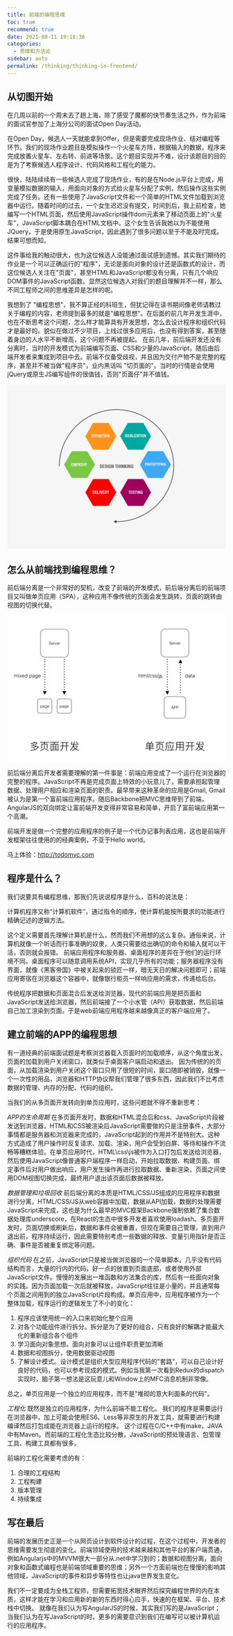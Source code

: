 ```yaml
---
title: 前端的编程思维
toc: true
recommend: true
date: 2021-08-11 19:18:36
categories: 
  - 思维和方法论
sidebar: auto
permalink: /thinking/thinking-in-frontend/
---
```


## 从切图开始 

在几周以前的一个周末去了趟上海，除了感受了魔都的快节奏生活之外，作为前端的面试官参加了上海分公司的面试Open Day活动。 

在Open Day，候选人一天就能拿到Offer，但是需要完成现场作业、结对编程等环节。我们的现场作业题目是模拟操作一个火星车方阵，根据输入的数据，程序来完成放置火星车、左右转、前进等场景。这个题目实现并不难，设计该题目的目的是为了考察候选人程序设计、代码风格和工程化的能力。 

很快，陆陆续续有一些候选人完成了现场作业，有的是在Node.js平台上完成，用变量模拟数据的输入，用面向对象的方式给火星车分配了实例，然后操作这些实例完成了任务。还有一些使用了JavaScript文件和一个简单的HTML文件加载到浏览器中运行。随着时间的过去，一个女生迟迟没有提交，时间到后，我上前检查，她编写一个HTML页面，然后使用JavaScript操作dom元素来了移动页面上的"火星车"，JavaScript脚本耦合在HTML文档中。这个女生告诉我她以为不能使用JQuery，于是使用原生JavaScript，因此遇到了很多问题以至于不能及时完成。结果可想而知。 

这件事给我的触动很大，也为这位候选人没能通过面试感到遗憾。其实我们期待的作业是一个可以正确运行的"程序"，无论是面向对象的设计还是函数式的设计，而这位候选人关注在"页面"，甚至HTML和JavaScript都没有分离，只有几个响应DOM事件的JavaScript函数。显然这位候选人对我们的题目理解并不一样，那么不同工程师之间的思维差异是怎样的呢。

我想到了 "编程思想"，我不算正经的科班生，但犹记得在读书期间像老师请教过关于编程的内容，老师提到最多的就是"编程思想"。在后面的前几年开发生涯中，也在不断思考这个问题，怎么样才能算具有开发思想，怎么去设计程序和组织代码才是最好的。貌似在做过不少项目，上线过很多应用后，也没有得到答案，甚至随着身边的人水平不断增高，这个问题不再被提起。 在前几年，前后端开发还没有分离时，当时的开发模式为前端编写页面、CSS和少量的JavaScript，随后由后端开发者来集成到项目中去。前端不仅备受歧视，并且因为交付产物不是完整的程序，甚至并不被当做"程序员"，业内黑话叫 "切页面的"。当时的行情是会使用jQuery或原生JS编写组件的很值钱，否则"页面仔"并不值钱。 

![programming-thinking.jpg](./thinking-in-frontend/3528157878.jpg)

## 怎么从前端找到编程思维？ 
前后端分离是一个非常好的契机，改变了前端的开发模式，前后端分离后的前端项目又叫做单页应用（SPA），这种应用不像传统的页面会发生跳转，页面的跳转由视图的切换代替。 

![image.png](./thinking-in-frontend/745085406.png)

前后端分离后开发者需要理解的第一件事是：前端应用变成了一个运行在浏览器的完整的程序。JavaScript不再是完成页面上特效的小玩意儿了，需要承担起管理数据、处理用户相应和渲染页面的职责。最早带来这种革命的应用是Gmail, Gmail被认为是第一个富前端应用程序。随后Backbone把MVC思维带到了前端，AngularJS的双向绑定让富前端开发变得非常容易和简单，开启了富前端应用第一个高潮。 

前端开发是做一个完整的应用程序的例子是一个代办记事列表应用，这也是前端开发框架往往使用的的经典案例，不亚于Hello world。

马上体验：http://todomvc.com

## 程序是什么？ 

我们说要具有编程思维，那我们先说说程序是什么，百科的说法是： 

计算机程序又称“计算机软件”，通过指令的顺序，使计算机能按所要求的功能进行精确记述的逻辑方法。 

这个定义需要首先理解计算机是什么，然而我们不用想的这么复杂。通俗来说，计算机就像一个听话而行事准确的奴隶，人类只需要给出确切的命令和输入就可以干活，否则就会报错。 前端应用程序和服务器、桌面程序的差异在于他们的运行环境不同。桌面程序可以随意调用系统API，实现几乎所有的功能；服务器程序没有界面，就像《黑客帝国》中被关起来的锁匠一样，暗无天日的解决问题即可；前端应用寄宿在浏览器这个容器中，就像银行柜员一样响应用的需求，传递给后台。 

传统程序把数据和页面混合后发送给浏览器，现代的前端应用是把页面和JavaScript发送给浏览器，然后前端接了一个小水管（API）获取数据，然后前端自己加工渲染到页面。于是web前端应用程序越来越像真正的客户端应用了。 

## 建立前端的APP的编程思想 

有一道经典的前端面试题是考察浏览器载入页面时的加载顺序，从这个角度出发，页面的加载到用户关闭窗口，就类似于桌面客户端启动和退出。 因为传统的的页面，从加载渲染到用户关闭这个窗口只用了很短的时间，窗口随即被销毁，就像一个一次性的用品，浏览器和HTTP协议帮我们管理了很多东西，因此我们不比考虑数据的管理、内存的分配、代码的组织。 

当我们的从多页面开发转向到单页应用时，这些问题就不得不重新思考： 

*APP的生命周期* 在多页面开发时，数据和HTML混合后和css、JavaScript片段被发送到浏览器，HTML和CSS被渲染后JavaScript需要做的只是注册事件，大部分事情都是服务器和浏览器来完成的，JavaScript起到的作用并不是特别大。这种方式造成了用户操作时反复请求、加载、渲染，用户会受到白屏、等待和操作不流畅等糟糕体验。在单页应用时代，HTML\css\js被作为入口打包后发送给浏览器，然后使用JavaScript像普通客户端程序一样启动，开始拉取数据、构建页面、绑定事件后对用户做出响应，用户发生操作再进行拉取数据、重新渲染，页面之间使用DOM视图切换完成，最终用户退出该页面后数据被释放。 

*数据管理和垃圾回收* 前后端分离的本质是HTML/CSS/JS组成的应用程序和数据进行分离，HTML/CSS/JS从web容器中加载，数据从API加载，数据的处理需要JavaScript来完成，这也是为什么最早的MVC框架Backbone强制依赖了集合数据处理库underscore，在React的生态中很多开发者喜欢使用loadash。多页面开发时，页面切换或刷新后，数据和事件会被重置，但现在需要自己管理，直到用户退出前，程序持续运行，因此需要特别考虑一些数据的释放、变量引用指针是否正确、事件是否被重复绑定等问题。 

*组织代码* 在之前，JavaScript只是被当做浏览器的一个简单脚本。几乎没有代码结构而言，大量的行内的代码，好一点的放置到页面底部，或者使用外部JavaScript文件。慢慢的发展出一堆函数和方法集合的库，然后有一些面向对象的实践。因为页面加载一次后就被释放，JavaScript往往是小量的，并且通常每个页面之间用到的独立JavaScript片段构成。单页应用中，应用程序被作为一个整体加载，程序运行的逻辑发生了不小的变化： 

  1.   程序应该使用统一的入口来初始化整个应用 
  2.  对各个功能组件进行拆分。拆分是为了更好的组合，只有良好的解耦才能最大化的重新组合各个组件 
  3.  学习面向对象思想。面向对象可以让组件职责更加清晰 
  4.  数据和视图拆分，使用数据驱动视图 
  5.  了解设计模式。设计模式是组织大型应用程序代码的"套路"，可以自己设计好良好的代码，也可以参考现成的模式。例如当我第一次看到Redux的dispatch实现时，脑子第一想法是这玩意儿和Window上的MFC消息机制非常像。 

 总之，单页应用是一个独立的应用程序，而不是"堆砌的意大利面条的代码"。 

*工程化*  既然是独立的应用程序，为什么前端不能工程化。 我们的程序是需要运行在浏览器中，加上可能会使用ES6、Less等非原生的开发工具，就需要进行构建编译然后打包成能在浏览器上运行的程序。 这个过程在C/C++中有make，JAVA中有Maven。而前端的工程化生态比较分散，JavaScript的预处理语言、包管理工具、构建工具都有很多。 

前端的工程化需要考虑的有： 

  1. 合理的工程结构
  2. 工程构建
  3. 版本管理 
  4. 持续集成 

## 写在最后

前端的发展历史正是一个从网页设计到软件设计的过程，在这个过程中，开发者的思维需要发生彻底的变化。前端领域使用的技术越来越和其他平台的客户端贯通，例如Angularjs中的MVVM很大一部分从.net中学习到的；数据和视图分离，面向对象和函数式编程也是前端领域重要的思维；另外一个方面前端也在慢慢的影响其他领域，JavaScript的事件和异步等特性也让java世界发生变化。

我们不一定要成为全栈工程师，但需要拓宽技术眼界然后探究编程世界的内在本质，这样才能在学习和应用新的新的东西时得心应手，快速的在框架、平台、技术栈中切换。 
就像在我们认为写AngularJS的时候，其实我们写的是JavaScript；当我们认为在写JavaScript的时，更多的需要意识到我们在编写可以被计算机运行的应用程序。 
